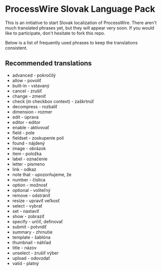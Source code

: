 ProcessWire Slovak Language Pack
================================

This is an initiative to start Slovak localization of ProcessWire.
There aren't much translated phrases yet, but they will appear very soon.
If you would like to participate, don't hesitate to fork this repo.

Below is a list of frequently used phrases to keep the translations consistent.

Recommended translations
------------------------

* advanced - pokročilý
* allow - povoliť
* built-in - vstavaný
* cancel - zrušiť
* change - zmeniť
* check (in checkbox context) - zaškrtnúť
* decompress - rozbaliť
* dimension - rozmer
* edit - úprava
* editor - editor
* enable - aktivovať
* field - pole
* fieldset - zoskupenie polí
* found - nájdený
* image - obrázok
* item - položka
* label - označenie
* letter - písmeno
* link - odkaz
* note that - upozorňujeme, že
* number - číslica
* option - možnosť
* optional - voliteľný
* remove - odstrániť
* resize - upraviť veľkosť
* select - vybrať
* set - nastaviť
* show - zobraziť
* specify - určiť, definovať
* submit - potvrdiť
* summary - zhrnutie
* template - šablóna
* thumbnail - náhľad
* title - názov
* unselect - zrušiť výber
* upload - odovzdať
* valid - platný
